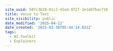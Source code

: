 ```yaml
---
site_uuid: 507c3628-01c2-45ad-972f-3e1d47bac716
title: Voice to Text
site_visibility: public
date_modified: '2025-04-12'
date_created: '2025-03-30T05:44:14.831Z'
tags:
  - AI-Toolkit
  - Explainers
---
```
























































































